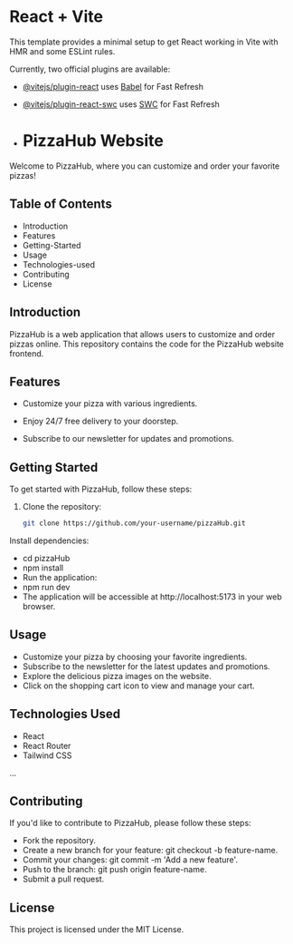 # React + Vite

This template provides a minimal setup to get React working in Vite with HMR and some ESLint rules.

Currently, two official plugins are available:

- [@vitejs/plugin-react](https://github.com/vitejs/vite-plugin-react/blob/main/packages/plugin-react/README.md) uses [Babel](https://babeljs.io/) for Fast Refresh
- [@vitejs/plugin-react-swc](https://github.com/vitejs/vite-plugin-react-swc) uses [SWC](https://swc.rs/) for Fast Refresh

- # PizzaHub Website

Welcome to PizzaHub, where you can customize and order your favorite pizzas!

## Table of Contents

- Introduction
- Features
- Getting-Started
- Usage
- Technologies-used
- Contributing
- License

## Introduction

PizzaHub is a web application that allows users to customize and order pizzas online. This repository contains the code for the PizzaHub website frontend.

## Features

- Customize your pizza with various ingredients.
- Enjoy 24/7 free delivery to your doorstep.

- Subscribe to our newsletter for updates and promotions.


## Getting Started

To get started with PizzaHub, follow these steps:

1. Clone the repository:

   ```bash
   git clone https://github.com/your-username/pizzaHub.git
Install dependencies:


- cd pizzaHub
- npm install
- Run the application:
- npm run dev
- The application will be accessible at http://localhost:5173 in your web browser.

## Usage
- Customize your pizza by choosing your favorite ingredients.
- Subscribe to the newsletter for the latest updates and promotions.
- Explore the delicious pizza images on the website.
- Click on the shopping cart icon to view and manage your cart.
## Technologies Used
- React
- React Router
- Tailwind CSS

...
## Contributing
If you'd like to contribute to PizzaHub, please follow these steps:

- Fork the repository.
- Create a new branch for your feature: git checkout -b feature-name.
- Commit your changes: git commit -m 'Add a new feature'.
- Push to the branch: git push origin feature-name.
- Submit a pull request.
## License
This project is licensed under the MIT License.





